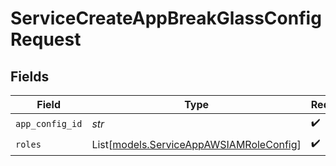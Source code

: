# ServiceCreateAppBreakGlassConfigRequest


## Fields

| Field                                                                              | Type                                                                               | Required                                                                           | Description                                                                        |
| ---------------------------------------------------------------------------------- | ---------------------------------------------------------------------------------- | ---------------------------------------------------------------------------------- | ---------------------------------------------------------------------------------- |
| `app_config_id`                                                                    | *str*                                                                              | :heavy_check_mark:                                                                 | N/A                                                                                |
| `roles`                                                                            | List[[models.ServiceAppAWSIAMRoleConfig](../models/serviceappawsiamroleconfig.md)] | :heavy_check_mark:                                                                 | N/A                                                                                |